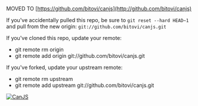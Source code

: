 MOVED TO [https://github.com/bitovi/canjs](http://github.com/bitovi/canjs)

If you've accidentally pulled this repo, be sure to `git reset --hard HEAD~1` and pull from the new origin: `git://github.com/bitovi/canjs.git`

If you've cloned this repo, update your remote:
* git remote rm origin
* git remote add origin git://github.com/bitovi/canjs.git

If you've forked, update your upstream remote:
* git remote rm upstream
* git remote add upstream git://github.com/bitovi/canjs.git

[![CanJS](http://canjs.us/images/canjs_logo_yellow_small.png)](http://canjs.us/)